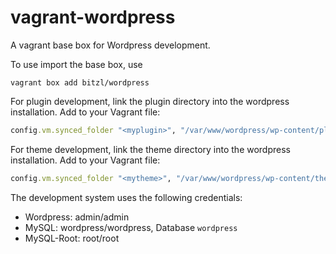 vagrant-wordpress
=================

A vagrant base box for Wordpress development.

To use import the base box, use

```
vagrant box add bitzl/wordpress
```

For plugin development, link the plugin directory into the wordpress installation. Add to your Vagrant file:

```ruby
config.vm.synced_folder "<myplugin>", "/var/www/wordpress/wp-content/plugins/<myplugin>"
```

For theme development, link the theme directory into the wordpress installation. Add to your Vagrant file:

```ruby
config.vm.synced_folder "<mytheme>", "/var/www/wordpress/wp-content/themes/<mytheme>"
```

The development system uses the following credentials:

 - Wordpress: admin/admin
 - MySQL: wordpress/wordpress, Database `wordpress`
 - MySQL-Root: root/root

 